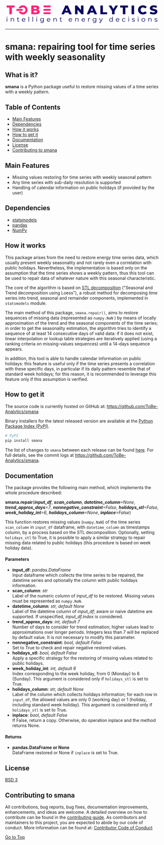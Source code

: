 <div align="center">
  <img src="https://github.com/ToBe-Analytics/smana/blob/main/docs/images/tobeanalytics-positive-rgb.png?raw=true"><br>
</div>

-----------------

# smana: repairing tool for time series with weekly seasonality

## What is it?

**smana** is a Python package useful to restore missing values of a time series with a weekly pattern.

## Table of Contents

- [Main Features](#main-features)
- [Dependencies](#dependencies)
- [How it works](#how-it-works)
- [How to get it](#how-to-get-it)
- [Documentation](#documentation)
- [License](#license)
- [Contributing to smana](#contributing-to-smana)

## Main Features

  - Missing values restoring for time series with weekly seasonal pattern
  - Any time series with sub-daily resolution is supported
  - Handling of calendar information on public holidays (if provided by the user)

## Dependencies
- [statsmodels](https://www.statsmodels.org/)
- [pandas](https://pandas.pydata.org/)
- [NumPy](https://www.numpy.org/)

## How it works
This package arises from the need to restore energy time series data, which usually present weekly seasonality and
not rarely even a correlation with public holidays. Nevertheless, the implementation is based only on the assumption 
that the time series shows a weekly pattern, thus this tool can be used to repair data of whatever nature with this 
seasonal characteristic.

The core of the algorithm is based on [STL decomposition](https://www.nniiem.ru/file/news/2016/stl-statistical-model.pdf) 
("Seasonal and Trend decomposition using Loess"), a robust method for decomposing time series into trend, seasonal and 
remainder components, implemented in `statsmodels` module.

The main method of this package, `smana.repair()`, aims to restore sequences of missing data (represented as `numpy.NaN`
) by means of locally approximation of the trend and the seasonal components of the time series; in order to get the 
seasonality estimation, the algorithm tries to identify a sequence of at least 14 consecutive days of valid data: if 
it does not exist, linear interpolation or lookup table strategies are iteratively applied (using a ranking criteria 
on missing-values sequences) until a 14-days sequence appears.

In addition, this tool is able to handle calendar information on public holidays: this feature is useful only if the 
time series presents a correlation with these specific days, in particular if its daily pattern resemble that of 
standard week holidays; for this reason, it is recommended to leverage this feature only if this assumption is verified.

## How to get it

The source code is currently hosted on GitHub at:
https://github.com/ToBe-Analytics/smana

Binary installers for the latest released version are available at the [Python
Package Index (PyPI)](https://pypi.org/project/smana).

```sh
# PyPI
pip install smana
```

The list of changes to `smana` between each release can be found
[here](https://github.com/ToBe-Analytics/smana/releases). For full
details, see the commit logs at https://github.com/ToBe-Analytics/smana.

## Documentation

The package provides the following main method, which implements the whole procedure described:

**smana.repair**(***input_df***, ***scan_column***, ***datetime_column**=None*, ***trend_approx_days**=7*, 
                ***nonnegative_constraint**=False*, ***holidays_stl**=False*, ***week_holiday_int**=6*,
                ***holidays_column**=None*, ***inplace**=False*)

This function restores missing values (`numpy.NaN`) of the time series `scan_column` in `input_df` dataframe, 
with `datetime_column` as timestamps column, by a process based on the STL decomposition.
Optionally, setting `holidays_stl` to True, it is possible to apply a similar strategy to repair 
missing data related to public holidays (this procedure is based on week holiday data).

#### Parameters
* **input_df**: *pandas.DataFrame*  
Input dataframe which collects the time series to be repaired, the datetime series and optionally
the column with public holidays information.
* **scan_column**: *str*  
Label of the numeric column of *input_df* to be restored. Missing values must be represented as `numpy.NaN`.
* **datetime_column**: *str, default None*  
Label of the datetime column of *input_df*; aware or naive datetime are supported. If unspecified, 
*input_df.index* is considered.
* **trend_approx_days**: *int, default 7*  
Number of days to consider for trend estimation; higher values lead to approximations over longer periods.
Integers less than 7 will be replaced by default value. It is not necessary to modify this parameter.
* **nonnegative_constraint**: *bool, default False*  
Set to True to check and repair negative restored values.
* **holidays_stl**: *bool, default False*  
Apply a specific strategy for the restoring of missing values related to public holidays.
* **week_holiday_int**: *int, default 6*  
Index corresponding to the week holiday, from 0 (Monday) to 6 (Sunday). This argument is considered only if 
`holidays_stl` is set to True.
* **holidays_column**: *str, default None*  
Label of the column which collects holidays information; for each row in `input_df`, the allowed values are 
only 0 (working day) or 1 (holiday, including standard week holiday). This argument is considered only if 
`holidays_stl` is set to True.
* **inplace**:  *bool, default False*  
If False, return a copy. Otherwise, do operation inplace and the method returns None.

#### Returns
* **pandas.DataFrame or None**  
DataFrame restored or None if `inplace` is set to True.

## License
[BSD 3](LICENSE.txt)

## Contributing to smana
All contributions, bug reports, bug fixes, documentation improvements, enhancements, and ideas are welcome.
A detailed overview on how to contribute can be found in the [contributing guide](CONTRIBUTING.md).
As contributors and maintainers to this project, you are expected to abide by our code of conduct. 
More information can be found at: [Contributor Code of Conduct](CODE_OF_CONDUCT.md)

[Go to Top](#table-of-contents)
